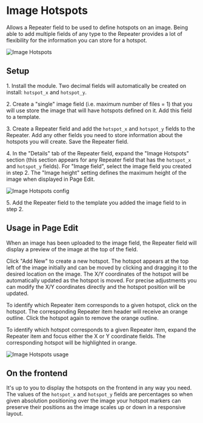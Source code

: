 # Image Hotspots

Allows a Repeater field to be used to define hotspots on an image. Being able to add multiple fields of any type to the Repeater provides a lot of flexibility for the information you can store for a hotspot.

![Image Hotspots](https://github.com/user-attachments/assets/636d79e9-1883-4860-96ac-5dee466f270f)

## Setup

1\. Install the module. Two decimal fields will automatically be created on install: `hotspot_x` and `hotspot_y`.

2\. Create a "single" image field (i.e. maximum number of files = 1) that you will use store the image that will have hotspots defined on it. Add this field to a template.

3\. Create a Repeater field and add the `hotspot_x` and `hotspot_y` fields to the Repeater. Add any other fields you need to store information about the hotspots you will create. Save the Repeater field.

4\. In the "Details" tab of the Repeater field, expand the "Image Hotspots" section (this section appears for any Repeater field that has the `hotspot_x` and `hotspot_y` fields). For "Image field", select the image field you created in step 2. The "Image height" setting defines the maximum height of the image when displayed in Page Edit.

![Image Hotspots config](https://github.com/user-attachments/assets/5ccba71d-5244-4ec1-a818-2a571fc262ed)

5\. Add the Repeater field to the template you added the image field to in step 2.

## Usage in Page Edit

When an image has been uploaded to the image field, the Repeater field will display a preview of the image at the top of the field.

Click "Add New" to create a new hotspot. The hotspot appears at the top left of the image initially and can be moved by clicking and dragging it to the desired location on the image. The X/Y coordinates of the hotspot will be automatically updated as the hotspot is moved. For precise adjustments you can modify the X/Y coordinates directly and the hotspot position will be updated.

To identify which Repeater item corresponds to a given hotspot, click on the hotspot. The corresponding Repeater item header will receive an orange outline. Click the hotspot again to remove the orange outline.

To identify which hotspot corresponds to a given Repeater item, expand the Repeater item and focus either the X or Y coordinate fields. The corresponding hotspot will be highlighted in orange.

![Image Hotspots usage](https://github.com/user-attachments/assets/054cec0d-21e9-4f5e-8323-73517329d8c3)

## On the frontend

It's up to you to display the hotspots on the frontend in any way you need. The values of the `hotspot_x` and `hotspot_y` fields are percentages so when given absolution positioning over the image your hotspot markers can preserve their positions as the image scales up or down in a responsive layout.
